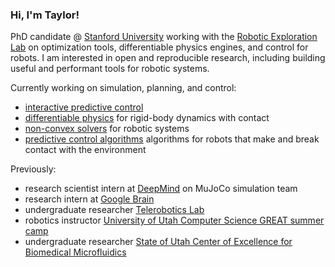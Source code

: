 ### Hi, I'm Taylor!

PhD candidate @ [Stanford University](https://www.stanford.edu/) working with the [Robotic Exploration Lab](https://roboticexplorationlab.org/) on optimization tools, differentiable physics engines, and control for robots. I am interested in open and reproducible research, including building useful and performant tools for robotic systems. 

Currently working on simulation, planning, and control:
- [interactive predictive control](https://github.com/deepmind/mujoco_mpc)
- [differentiable physics](https://github.com/thowell/RoboDojo.jl) for rigid-body dynamics with contact
- [non-convex solvers](https://github.com/thowell/CALIPSO.jl) for robotic systems
- [predictive control algorithms](https://github.com/thowell/ContactImplicitMPC.jl) algorithms for robots that make and break contact with the environment

Previously:
- research scientist intern at [DeepMind](https://www.deepmind.com/) on MuJoCo simulation team
- research intern at [Google Brain](https://research.google/teams/brain/robotics/)
- undergraduate researcher [Telerobotics Lab](https://www.telerobotics.utah.edu/)
- robotics instructor [University of Utah Computer Science GREAT summer camp](https://www.cs.utah.edu/~dejohnso/GREAT/)
- undergraduate researcher [State of Utah Center of Excellence for Biomedical Microfluidics](https://mems.utah.edu/)
<!--
**thowell/thowell** is a ✨ _special_ ✨ repository because its `README.md` (this file) appears on your GitHub profile.

Here are some ideas to get you started:

- 🔭 I’m currently working on ...
- 🌱 I’m currently learning ...
- 👯 I’m looking to collaborate on ...
- 🤔 I’m looking for help with ...
- 💬 Ask me about ...
- 📫 How to reach me: ...
- 😄 Pronouns: ...
- ⚡ Fun fact: ...
-->
